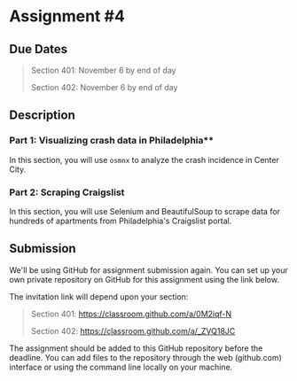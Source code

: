 # Assignment #4

## Due Dates

> Section 401: November 6 by end of day
>
> Section 402: November 6 by end of day

## Description

### Part 1: Visualizing crash data in Philadelphia**

In this section, you will use `osmnx` to analyze the crash incidence in Center City. 

### Part 2: Scraping Craigslist

In this section, you will use Selenium and BeautifulSoup to scrape data for hundreds of apartments from Philadelphia's Craigslist portal.


## Submission

We'll be using GitHub for assignment submission again. You can set up your own private repository on GitHub for this assignment using the link below.

The invitation link will depend upon your section:

> Section 401: https://classroom.github.com/a/0M2iqf-N
>
> Section 402: https://classroom.github.com/a/_ZVQ18JC


The assignment should be added to this GitHub repository before the deadline. You can add files to the repository through the web (github.com) interface or using the command line locally on your machine.
